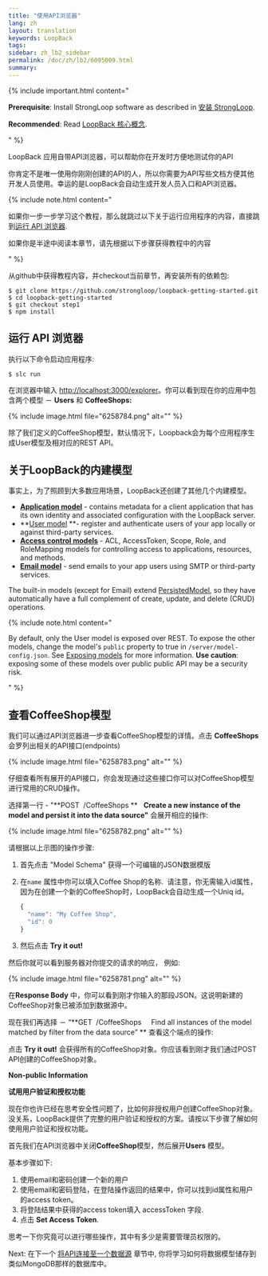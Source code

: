 ```yaml
---
title: "使用API浏览器"
lang: zh
layout: translation
keywords: LoopBack
tags:
sidebar: zh_lb2_sidebar
permalink: /doc/zh/lb2/6095009.html
summary:
---
```


{% include important.html content="

**Prerequisite**: Install StrongLoop software as described in [安装 StrongLoop](https://docs.strongloop.com/pages/viewpage.action?pageId=6095101).

**Recommended**: Read [LoopBack 核心概念](https://docs.strongloop.com/pages/viewpage.action?pageId=6095111).

" %}

LoopBack 应用自带API浏览器，可以帮助你在开发时方便地测试你的API

你肯定不是唯一使用你刚刚创建的API的人，所以你需要为API写些文档方便其他开发人员使用。幸运的是LoopBack会自动生成开发人员入口和API浏览器。

{% include note.html content="

如果你一步一步学习这个教程，那么就跳过以下关于运行应用程序的内容，直接跳到[运行 API 浏览器](6095009.html).

如果你是半途中阅读本章节，请先根据以下步骤获得教程中的内容

" %}

从github中获得教程内容，并checkout当前章节，再安装所有的依赖包:

```
$ git clone https://github.com/strongloop/loopback-getting-started.git
$ cd loopback-getting-started
$ git checkout step1
$ npm install
```

## 运行 API 浏览器

执行以下命令启动应用程序:

`$ slc run`

在浏览器中输入 [http://localhost:3000/explorer](http://localhost:3000/explorer)。你可以看到现在你的应用中包含两个模型 － **Users** 和 **CoffeeShops:** 

{% include image.html file="6258784.png" alt="" %}

除了我们定义的CoffeeShop模型，默认情况下，Loopback会为每个应用程序生成User模型及相对应的REST API。

## 关于LoopBack的内建模型

事实上，为了照顾到大多数应用场景，LoopBack还创建了其他几个内建模型。

*   **[Application model](Using-built-in-models.html)** - contains metadata for a client application that has its own identity and associated configuration with the LoopBack server.
*   **[User model](Using-built-in-models.html) **- register and authenticate users of your app locally or against third-party services.
*   **[Access control models](Using-built-in-models.html)** - ACL, AccessToken, Scope, Role, and RoleMapping models for controlling access to applications, resources, and methods.
*   **[Email model](Using-built-in-models.html)** - send emails to your app users using SMTP or third-party services.

The built-in models (except for Email) extend [PersistedModel](http://apidocs.strongloop.com/loopback/#persistedmodel), so they have automatically have a full complement of create, update, and delete (CRUD) operations.

{% include note.html content="

By default, only the User model is exposed over REST. To expose the other models, change the model's `public` property to true in `/server/model-config.json`. See [Exposing models](https://docs.strongloop.com/display/zh/Exposing+models+over+REST#ExposingmodelsoverREST-Exposingmodels) for more information. **Use caution**: exposing some of these models over public public API may be a security risk.

" %}

## 查看CoffeeShop模型

我们可以通过API浏览器进一步查看CoffeeShop模型的详情。点击 **CoffeeShops** 会罗列出相关的API接口(endpoints)

{% include image.html file="6258783.png" alt="" %}

仔细查看所有展开的API接口，你会发现通过这些接口你可以对CoffeeShop模型进行常用的CRUD操作。

选择第一行 - "**POST  /CoffeeShops **   **Create a new instance of the model and persist it into the data source"** 会展开相应的操作:

{% include image.html file="6258782.png" alt="" %}

请根据以上示图的操作步骤:

1.  首先点击 "Model Schema" 获得一个可编辑的JSON数据模版
2.  在`name` 属性中你可以填入Coffee Shop的名称.  请注意，你无需输入id属性，因为在创建一个新的CoffeeShop时，LoopBack会自动生成一个Uniq id。 

    ```js
    {
      "name": "My Coffee Shop",
      "id": 0
    }
    ```

3.  然后点击 **Try it out!**

然后你就可以看到服务器对你提交的请求的响应， 例如:

{% include image.html file="6258781.png" alt="" %}

在**Response Body** 中，你可以看到刚才你输入的那段JSON。这说明新建的CoffeeShop对象已被添加到数据源中。

现在我们再选择 － “**GET  /CoffeeShops     Find all instances of the model matched by filter from the data source” ** 查看这个端点的操作:

点击 **Try it out!** 会获得所有的CoffeeShop对象。你应该看到刚才我们通过POST API创建的CoffeeShop对象。

<div class="sl-hidden"><strong>Non-public Information</strong><br>
  <p><strong>试用<span>用户验证和授权</span>功能</strong></p>
  <p>现在你也许已经在思考安全性问题了，比如何非授权用户创建CoffeeShop对象。没关系，LoopBack提供了完整的用户验证和授权的方案。请按以下步骤了解如何使用<span>用户验证和授权功能。</span></p>
  <p>首先<span>我们</span>在API浏览器中关闭<strong>CoffeeShop</strong>模型，然后展开<strong>Users</strong>&nbsp;模型。</p>
  <p>基本步骤如下:</p>
  <ol>
    <li>使用email和密码创建一个新的用户</li>
    <li>使用<span>email和密码登陆，在登陆操作返回的结果中，你可以找到id属性和用户的access token。</span></li>
    <li>将登陆结果中获得的access token填入 accessToken 字段.</li>
    <li>点击&nbsp;<strong>Set Access Token</strong>.</li>
  </ol>
  <p>思考一下你究竟可以进行哪些操作，其中有多少是需要管理员权限的。</p>
</div>

Next: 在下一个 [将API连接至一个数据源](6095008.html) 章节中, 你将学习如何将数据模型储存到类似MongoDB那样的数据库中。
